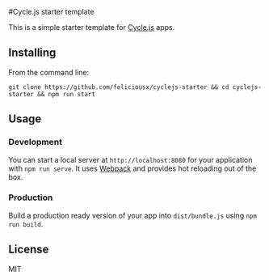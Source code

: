#Cycle.js starter template

This is a simple starter template for [Cycle.js](http://cycle.js.org/) apps.


## Installing

From the command line:

`git clone https://github.com/feliciousx/cyclejs-starter && cd cyclejs-starter && npm run start`


## Usage

### Development

You can start a local server at `http://localhost:8080` for your application with `npm run serve`. It uses [Webpack](https://webpack.github.io/) and provides hot reloading out of the box.


### Production

Build a production ready version of your app into `dist/bundle.js` using `npm run build`.


## License

MIT
